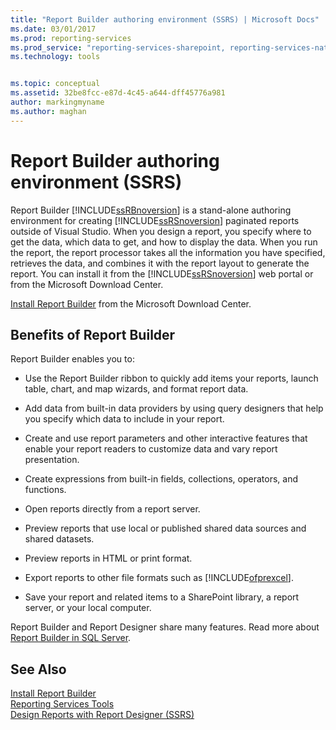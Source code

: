 ```yaml
---
title: "Report Builder authoring environment (SSRS) | Microsoft Docs"
ms.date: 03/01/2017
ms.prod: reporting-services
ms.prod_service: "reporting-services-sharepoint, reporting-services-native"
ms.technology: tools


ms.topic: conceptual
ms.assetid: 32be8fcc-e87d-4c45-a644-dff45776a981
author: markingmyname
ms.author: maghan
---
```

# Report Builder authoring environment (SSRS)
  Report Builder [!INCLUDE[ssRBnoversion](../../includes/ssrbnoversion.md)] is a stand-alone authoring environment for creating [!INCLUDE[ssRSnoversion](../../includes/ssrsnoversion-md.md)] paginated reports outside of Visual Studio. When you design a report, you specify where to get the data, which data to get, and how to display the data. When you run the report, the report processor takes all the information you have specified, retrieves the data, and combines it with the report layout to generate the report. You can install it from the [!INCLUDE[ssRSnoversion](../../includes/ssrsnoversion-md.md)] web portal or from the Microsoft Download Center.  
  
 [Install Report Builder](../../reporting-services/install-windows/install-report-builder.md) from the Microsoft Download Center.  
  
## Benefits of Report Builder  
 Report Builder enables you to:  
  
-   Use the Report Builder ribbon to quickly add items your reports, launch table, chart, and map wizards, and format report data.  
  
-   Add data from built-in data providers by using query designers that help you specify which data to include in your report.  
  
-   Create and use report parameters and other interactive features that enable your report readers to customize data and vary report presentation.  
  
-   Create expressions from built-in fields, collections, operators, and functions.  
  
-   Open reports directly from a report server.  
  
-   Preview reports that use local or published shared data sources and shared datasets.  
  
-   Preview reports in HTML or print format.  
  
-   Export reports to other file formats such as [!INCLUDE[ofprexcel](../../includes/ofprexcel-md.md)].  
  
-   Save your report and related items to a SharePoint library, a report server, or your local computer.  
  
 Report Builder and Report Designer share many features. Read more about [Report Builder in SQL Server](../../reporting-services/report-builder/report-builder-in-sql-server-2016.md).  
  
## See Also  
 [Install Report Builder](../../reporting-services/install-windows/install-report-builder.md)   
 [Reporting Services Tools](../../reporting-services/tools/reporting-services-tools.md)   
 [Design Reports with Report Designer &#40;SSRS&#41;](../../reporting-services/tools/design-reporting-services-paginated-reports-with-report-designer-ssrs.md)  
  
  
